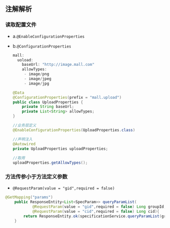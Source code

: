 ## 注解解析



### 读取配置文件

- a.`@EnableConfigurationProperties` 
- b.`@ConfigurationProperties`

  ```java
  mall:
    uoload:
      baseUrl: "http://image.mall.com"
      allowTypes:
       - image/png
       - image/jpeg
       - image/jpg
  
  @Data
  @ConfigurationProperties(prefix = "mall.upload")
  public class UploadProperties {
      private String baseUrl;
      private List<String> allowTypes;
  }
  
  //业务层定义
  @EnableConfigurationProperties(UploadProperties.class)
  
  //声明注入
  @Autowired
  private UploadProperties uploadProperties;
  	
  //取用
  uploadProperties.getAllowTypes();
  ```

### 方法传参小于方法定义参数

- `@RequestParam(value = "gid",required = false)`

```java
@GetMapping("params")
    public ResponseEntity<List<SpecParam>> queryParamList(
            @RequestParam(value = "gid",required = false) Long groupId,
            @RequestParam(value = "cid",required = false) Long cid){
        return ResponseEntity.ok(specificationService.queryParamList(groupId,cid));
    }
```

